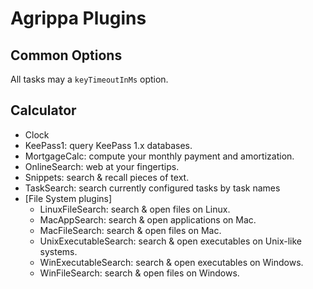 # Agrippa Plugins

## Common Options

   All tasks may a `keyTimeoutInMs` option.

## Calculator


- Clock
- KeePass1: query KeePass 1.x databases.
- MortgageCalc: compute your monthly payment and amortization.
- OnlineSearch: web at your fingertips.
- Snippets: search \& recall pieces of text.
- TaskSearch: search currently configured tasks by task names
- [File System plugins]
    - LinuxFileSearch: search \& open files on Linux.
    - MacAppSearch: search \& open applications on Mac.
    - MacFileSearch: search \& open files on Mac.
    - UnixExecutableSearch: search \& open executables on Unix-like systems.
    - WinExecutableSearch: search \& open executables on Windows.
    - WinFileSearch: search \& open files on Windows.
